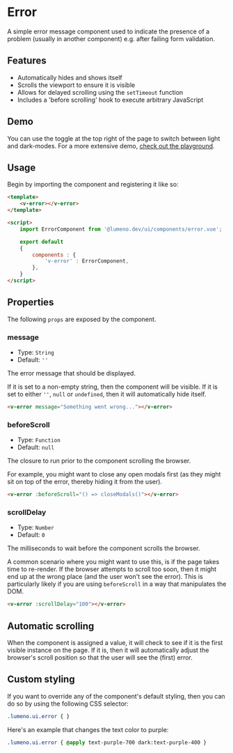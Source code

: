 # Error

A simple error message component used to indicate the presence of a problem (usually in another component) e.g. after failing form validation.

## Features

* Automatically hides and shows itself
* Scrolls the viewport to ensure it is visible
* Allows for delayed scrolling using the `setTimeout` function
* Includes a 'before scrolling' hook to execute arbitrary JavaScript

## Demo

You can use the toggle at the top right of the page to switch between light and dark-modes. For a more extensive demo, [check out the playground](/playgrounds/error/index).

<!-- Setup -->
<script setup>
    import ErrorComponent from '../../src/components/error.vue';
</script>

<!-- Demo -->
<div class="bg-gray-100 dark:bg-black flex justify-center rounded-md p-6 mt-8">
    <ClientOnly>
        <ErrorComponent message="This is a test error"></ErrorComponent>
    </ClientOnly>
</div>

## Usage

Begin by importing the component and registering it like so:

```html
<template>
    <v-error></v-error>
</template>

<script>
    import ErrorComponent from '@lumeno.dev/ui/components/error.vue';

    export default
    {
        components : {
            'v-error' : ErrorComponent,
        },
    }
</script>
```

## Properties

The following `props` are exposed by the component.

### message

- Type: `String`
- Default: `''`

The error message that should be displayed.

If it is set to a non-empty string, then the component will be visible. If it is set to either `''`, `null` or `undefined`, then it will automatically hide itself.

```html
<v-error message="Something went wrong..."></v-error>
```

### beforeScroll

- Type: `Function`
- Default: `null`

The closure to run prior to the component scrolling the browser.

For example, you might want to close any open modals first (as they might sit on top of the error, thereby hiding it from the user).

```html
<v-error :beforeScroll="() => closeModals()"></v-error>
```

### scrollDelay

- Type: `Number`
- Default: `0`

The milliseconds to wait before the component scrolls the browser.

A common scenario where you might want to use this, is if the page takes time to re-render. If the browser attempts to scroll too soon, then it might end up at the wrong place (and the user won't see the error). This is particularly likely if you are using `beforeScroll` in a way that manipulates the DOM.

```html
<v-error :scrollDelay="100"></v-error>
```

## Automatic scrolling

When the component is assigned a value, it will check to see if it is the first visible instance on the page. If it is, then it will automatically adjust the browser's scroll position so that the user will see the (first) error.

## Custom styling

If you want to override any of the component's default styling, then you can do so by using the following CSS selector:

```css
.lumeno.ui.error { }
```

Here's an example that changes the text color to purple:

```css
.lumeno.ui.error { @apply text-purple-700 dark:text-purple-400 }
```